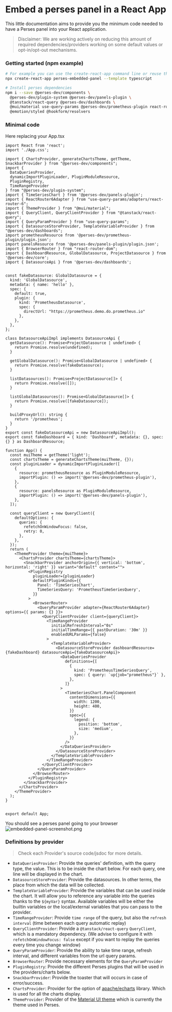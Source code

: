 # Embed a perses panel in a React App

This little documentation aims to provide you the minimum code needed to have a Perses panel into your React
application.

> Disclaimer: We are working actively on reducing this amount of required dependencies/providers
> working on some default values or opt-in/opt-out mechanisms.

### Getting started (npm example)

```bash
# For example you can use the create-react-app command line or reuse the code of your app
npx create-react-app perses-embedded-panel --template typescript

# Install perses dependencies
npm i --save @perses-dev/components \
  @perses-dev/plugin-system @perses-dev/panels-plugin \
  @tanstack/react-query @perses-dev/dashboards \
  @mui/material use-query-params @perses-dev/prometheus-plugin react-router-dom \
  @emotion/styled @hookform/resolvers
```

### Minimal code

Here replacing your App.tsx

```tsx
import React from 'react';
import './App.css';

import { ChartsProvider, generateChartsTheme, getTheme, SnackbarProvider } from "@perses-dev/components";
import {
  DataQueriesProvider,
  dynamicImportPluginLoader, PluginModuleResource,
  PluginRegistry,
  TimeRangeProvider
} from "@perses-dev/plugin-system";
import { TimeSeriesChart } from '@perses-dev/panels-plugin';
import { ReactRouter6Adapter } from "use-query-params/adapters/react-router-6";
import { ThemeProvider } from "@mui/material";
import { QueryClient, QueryClientProvider } from "@tanstack/react-query";
import { QueryParamProvider } from "use-query-params";
import { DatasourceStoreProvider, TemplateVariableProvider } from "@perses-dev/dashboards";
import prometheusResource from '@perses-dev/prometheus-plugin/plugin.json';
import panelsResource from '@perses-dev/panels-plugin/plugin.json';
import { BrowserRouter } from "react-router-dom";
import { DashboardResource, GlobalDatasource, ProjectDatasource } from '@perses-dev/core';
import { DatasourceApi } from '@perses-dev/dashboards';


const fakeDatasource: GlobalDatasource = {
  kind: 'GlobalDatasource',
  metadata: { name: 'hello' },
  spec: {
    default: true,
    plugin: {
      kind: 'PrometheusDatasource',
      spec: {
        directUrl: "https://prometheus.demo.do.prometheus.io"
      },
    },
  },
};

class DatasourceApiImpl implements DatasourceApi {
  getDatasource(): Promise<ProjectDatasource | undefined> {
    return Promise.resolve(undefined);
  }

  getGlobalDatasource(): Promise<GlobalDatasource | undefined> {
    return Promise.resolve(fakeDatasource);
  }

  listDatasources(): Promise<ProjectDatasource[]> {
    return Promise.resolve([]);
  }

  listGlobalDatasources(): Promise<GlobalDatasource[]> {
    return Promise.resolve([fakeDatasource]);
  }

  buildProxyUrl(): string {
    return '/prometheus';
  }
}
export const fakeDatasourceApi = new DatasourceApiImpl();
export const fakeDashboard = { kind: 'Dashboard', metadata: {}, spec: {} } as DashboardResource;

function App() {
  const muiTheme = getTheme('light');
  const chartsTheme = generateChartsTheme(muiTheme, {});
  const pluginLoader = dynamicImportPluginLoader([
    {
      resource: prometheusResource as PluginModuleResource,
      importPlugin: () => import('@perses-dev/prometheus-plugin'),
    },
    {
      resource: panelsResource as PluginModuleResource,
      importPlugin: () => import('@perses-dev/panels-plugin'),
    },
  ]);

  const queryClient = new QueryClient({
    defaultOptions: {
      queries: {
        refetchOnWindowFocus: false,
        retry: 0,
      },
    },
  });
  return (
    <ThemeProvider theme={muiTheme}>
      <ChartsProvider chartsTheme={chartsTheme}>
        <SnackbarProvider anchorOrigin={{ vertical: 'bottom', horizontal: 'right' }} variant="default" content="">
          <PluginRegistry
            pluginLoader={pluginLoader}
            defaultPluginKinds={{
              Panel: 'TimeSeriesChart',
              TimeSeriesQuery: 'PrometheusTimeSeriesQuery',
            }}
          >
            <BrowserRouter>
              <QueryParamProvider adapter={ReactRouter6Adapter} options={{ params: {} }}>
                <QueryClientProvider client={queryClient}>
                  <TimeRangeProvider
                    initialRefreshInterval="0s"
                    initialTimeRange={{ pastDuration: '30m' }}
                    enabledURLParams={false}
                  >
                    <TemplateVariableProvider>
                      <DatasourceStoreProvider dashboardResource={fakeDashboard} datasourceApi={fakeDatasourceApi}>
                        <DataQueriesProvider
                          definitions={[
                            {
                              kind: 'PrometheusTimeSeriesQuery',
                              spec: { query: `up{job="prometheus"}` },
                            },
                          ]}
                        >
                          <TimeSeriesChart.PanelComponent
                            contentDimensions={{
                              width: 1200,
                              height: 400,
                            }}
                            spec={{
                              legend: {
                                position: 'bottom',
                                size: 'medium',
                              },
                            }}
                          />
                        </DataQueriesProvider>
                      </DatasourceStoreProvider>
                    </TemplateVariableProvider>
                  </TimeRangeProvider>
                </QueryClientProvider>
              </QueryParamProvider>
            </BrowserRouter>
          </PluginRegistry>
        </SnackbarProvider>
      </ChartsProvider>
    </ThemeProvider>
  );
}


export default App;

```

You should see a perses panel going to your browser
![embedded-panel-screenshot.png](images/embedded-panel-screenshot.png)

### Definitions by provider

> Check each Provider's source code/jsdoc for more details.

- `DataQueriesProvider`: Provide the queries' definition, with the query type, the value. This is to be inside the
  chart below. For each query, one line will be displayed in the chart.
- `DatasourceStoreProvider`: Provide the datasources. In other terms, the place from which the data will be collected.
- `TemplateVariableProvider`: Provide the variables that can be used inside the chart.
  It will allow you to reference any variable into the queries thanks to the `${myVar}` syntax.
  Available variables will be either the builtin variables or the local/external variables that you can pass to the provider.
- `TimeRangeProvider`: Provide `time range` of the query, but also the `refresh interval` (time between each query
  automatic replay)
- `QueryClientProvider`: Provide a `@tanstack/react-query` `QueryClient`, which is a mandatory dependency.
  (We advise to configure it with `refetchOnWindowFocus: false` except if you want to replay the queries every time
  you change window)
- `QueryParamProvider`: Provide the ability to take time range, refresh interval, and different variables from the
  url query params.
- `BrowserRouter`: Provide necessary elements for the `QueryParamProvider`
- `PluginRegistry`: Provide the different Perses plugins that will be used in the providers/charts below.
- `SnackbarProvider`: Provide the toaster that will occurs in case of error/success.
- `ChartsProvider`: Provider for the option of [apache/echarts](https://echarts.apache.org/en/option.html) library.
  Which is used for all the charts display.
- `ThemeProvider`: Provider of the [Material UI theme](https://mui.com/material-ui/customization/theming/) which is
  currently the theme used in Perses.
